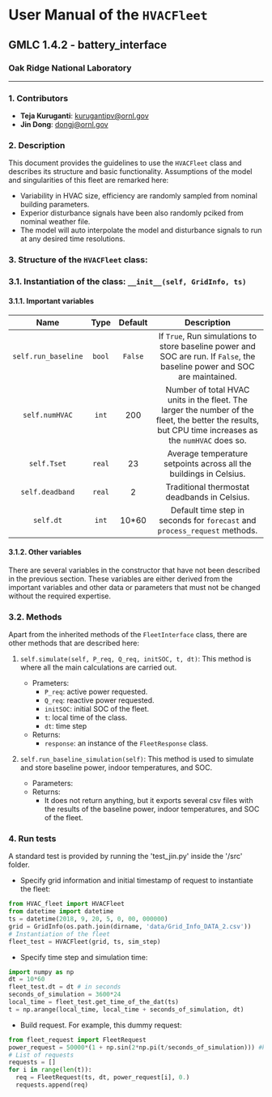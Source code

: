 # User Manual of the `HVACFleet`  

## GMLC 1.4.2 - battery_interface
### Oak Ridge National Laboratory

---

###  1. Contributors
  - **Teja Kuruganti**: kurugantipv@ornl.gov
  - **Jin Dong**: dongj@ornl.gov

### 2. Description
 
This document provides the guidelines to use the `HVACFleet` class and describes its structure and basic functionality. Assumptions of the model and singularities of this fleet are remarked here:
  - Variability in HVAC size, efficiency are randomly sampled from nominal building parameters.
  - Experior disturbance signals have been also randomly pciked from nominal weather file.
  - The model will auto interpolate the model and disturbance signals to run at any desired time resolutions.

### 3. Structure of the `HVACFleet` class:

### 3.1. Instantiation of the class: `__init__(self, GridInfo, ts)`

#### 3.1.1. Important variables

| Name                |  Type  |  Default | Description  |
|:-------------------:|:------:|:--------:|:-------------:|
| `self.run_baseline` |  `bool`|  `False` | If `True`, Run simulations to store baseline power and SOC are run. If `False`, the baseline power and SOC are maintained. |
| `self.numHVAC`    | `int`|   200    | Number of total HVAC units in the fleet. The larger the number of the fleet, the better the results, but CPU time increases as the `numHVAC` does so.   |
| `self.Tset`    | `real`|   23   | Average temperature setpoints across all the buildings in Celsius.  |
| `self.deadband`    | `real`|   2   | Traditional thermostat deadbands in Celsius.  |
| `self.dt`  | `int` | 10*60 | Default time step in seconds for `forecast` and `process_request` methods. |


#### 3.1.2. Other variables

There are several variables in the constructor that have not been described in the previous section. These variables are either derived from the important variables and other data or parameters that must not be changed without the required expertise.

### 3.2. Methods

Apart from the inherited methods of the `FleetInterface` class, there are other methods that are described here:

1. `self.simulate(self, P_req, Q_req, initSOC, t, dt)`: This method is where all the main calculations are carried out. 
    * Prameters: 
      * `P_req`: active power requested.
      * `Q_req`: reactive power requested.
      * `initSOC`: initial SOC of the fleet.
      * `t`: local time of the class.
      * `dt`: time step
    * Returns:
      * `response`: an instance of the `FleetResponse` class.
      
2. `self.run_baseline_simulation(self)`: This method is used to simulate and store baseline power, indoor temperatures, and SOC. 
    * Parameters:
    * Returns:
      * It does not return anything, but it exports several csv files with the results of the baseline power, indoor temperatures, and SOC of the fleet.
    
### 4. Run tests

A standard test is provided by running the 'test_jin.py' inside the '/src' folder.

* Specify grid information and initial timestamp of request to instantiate the fleet:
```python 
from HVAC_fleet import HVACFleet
from datetime import datetime
ts = datetime(2018, 9, 20, 5, 0, 00, 000000)
grid = GridInfo(os.path.join(dirname, 'data/Grid_Info_DATA_2.csv'))
# Instantiation of the fleet
fleet_test = HVACFleet(grid, ts, sim_step)
```

* Specify time step and simulation time:
```python
import numpy as np
dt = 10*60
fleet_test.dt = dt # in seconds
seconds_of_simulation = 3600*24
local_time = fleet_test.get_time_of_the_dat(ts)
t = np.arange(local_time, local_time + seconds_of_simulation, dt)
```

* Build request. For example, this dummy request:
```python
from fleet_request import FleetRequest
power_request = 50000*(1 + np.sin(2*np.pi(t/seconds_of_simulation))) #kW
# List of requests
requests = []
for i in range(len(t)):
  req = FleetRequest(ts, dt, power_request[i], 0.)
  requests.append(req)
```
